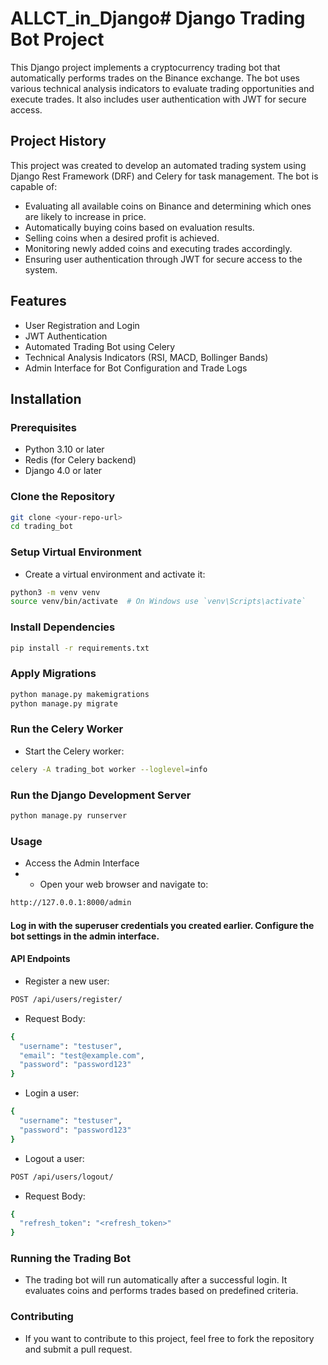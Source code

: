 # ALLCT_in_Django# Django Trading Bot Project

This Django project implements a cryptocurrency trading bot that automatically performs trades on the Binance exchange. The bot uses various technical analysis indicators to evaluate trading opportunities and execute trades. It also includes user authentication with JWT for secure access.

## Project History

This project was created to develop an automated trading system using Django Rest Framework (DRF) and Celery for task management. The bot is capable of:

- Evaluating all available coins on Binance and determining which ones are likely to increase in price.
- Automatically buying coins based on evaluation results.
- Selling coins when a desired profit is achieved.
- Monitoring newly added coins and executing trades accordingly.
- Ensuring user authentication through JWT for secure access to the system.

## Features

- User Registration and Login
- JWT Authentication
- Automated Trading Bot using Celery
- Technical Analysis Indicators (RSI, MACD, Bollinger Bands)
- Admin Interface for Bot Configuration and Trade Logs

## Installation

### Prerequisites

- Python 3.10 or later
- Redis (for Celery backend)
- Django 4.0 or later

### Clone the Repository

```bash
git clone <your-repo-url>
cd trading_bot
```

### Setup Virtual Environment

- Create a virtual environment and activate it:

```bash
python3 -m venv venv
source venv/bin/activate  # On Windows use `venv\Scripts\activate`
```

### Install Dependencies

```bash
pip install -r requirements.txt
```

### Apply Migrations

```bash
python manage.py makemigrations
python manage.py migrate
```

### Run the Celery Worker
- Start the Celery worker:

```bash
celery -A trading_bot worker --loglevel=info
```

### Run the Django Development Server

```bash
python manage.py runserver
```

### Usage
- Access the Admin Interface
- - Open your web browser and navigate to:

```bash
http://127.0.0.1:8000/admin
```

#### Log in with the superuser credentials you created earlier. Configure the bot settings in the admin interface.

#### API Endpoints

- Register a new user:

```bash
POST /api/users/register/
```

- Request Body:

```bash
{
  "username": "testuser",
  "email": "test@example.com",
  "password": "password123"
}
```

- Login a user:

```bash
{
  "username": "testuser",
  "password": "password123"
}
```

- Logout a user:

```bash
POST /api/users/logout/
```

- Request Body:

```bash
{
  "refresh_token": "<refresh_token>"
}
```

### Running the Trading Bot
- The trading bot will run automatically after a successful login. It evaluates coins and performs trades based on predefined criteria.

### Contributing
- If you want to contribute to this project, feel free to fork the repository and submit a pull request.
